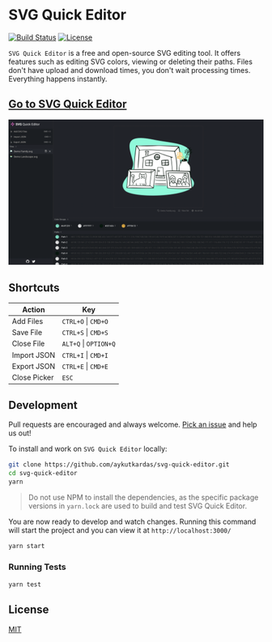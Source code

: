 # SVG Quick Editor

[![Build Status](https://github.com/aykutkardas/svg-quick-editor/workflows/build/badge.svg?color=%25234fc921)](https://github.com/aykutkardas/svg-quick-editor/actions)
[![License](https://img.shields.io/badge/License-MIT-green.svg?color=%234fc921)](https://opensource.org/licenses/MIT)

`SVG Quick Editor` is a free and open-source SVG editing tool. It offers features such as editing
SVG colors, viewing or deleting their paths. Files don't have upload and download times, you don't
wait processing times. Everything happens instantly.

## [Go to **SVG Quick Editor**](https://svg-quick-editor.surge.sh/)

![Preview](https://github.com/aykutkardas/svg-quick-editor/raw/main/preview.png)

## Shortcuts

| Action       | Key                   |
| ------------ | --------------------- |
| Add Files    | `CTRL+O` \| `CMD+O`   |
| Save File    | `CTRL+S` \| `CMD+S`   |
| Close File   | `ALT+Q` \| `OPTION+Q` |
| Import JSON  | `CTRL+I` \| `CMD+I`   |
| Export JSON  | `CTRL+E` \| `CMD+E`   |
| Close Picker | `ESC`                 |

## Development

Pull requests are encouraged and always welcome.
[Pick an issue](https://github.com/aykutkardas/svg-quick-editor/issues?q=is%3Aissue+is%3Aopen+sort%3Aupdated-desc)
and help us out!

To install and work on `SVG Quick Editor` locally:

```bash
git clone https://github.com/aykutkardas/svg-quick-editor.git
cd svg-quick-editor
yarn
```

> Do not use NPM to install the dependencies, as the specific package versions in `yarn.lock` are
> used to build and test SVG Quick Editor.

You are now ready to develop and watch changes. Running this command will start the project and you
can view it at `http://localhost:3000/`

```bash
yarn start
```

### Running Tests

```bash
yarn test
```

## License

[MIT](LICENSE)
